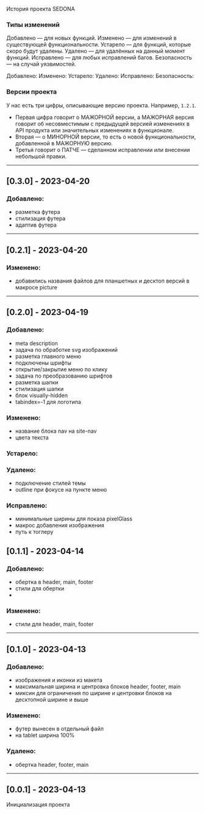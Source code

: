 История проекта SEDONA

### Типы изменений
Добавлено — для новых функций.
Изменено — для изменений в существующей функциональности.
Устарело — для функций, которые скоро будут удалены.
Удалено — для удалённых на данный момент функций.
Исправлено — для любых исправлений багов.
Безопасность — на случай уязвимостей.

Добавлено:
Изменено:
Устарело:
Удалено:
Исправлено:
Безопасность:

### Версии проекта
У нас есть три цифры, описывающие версию проекта. Например, `1.2.1`.
* Первая цифра говорит о МАЖОРНОЙ версии, а МАЖОРНАЯ версия говорит об несовместимым с предыдущей версией изменениях в API продукта или значительных изменениях в функционале.
* Вторая — о МИНОРНОЙ версии, то есть о новой функциональности, добавленной в МАЖОРНУЮ версию.
* Третья говорит о ПАТЧЕ — сделанном исправлении или внесении небольшой правки.
---
## [0.3.0] - 2023-04-20
### Добавлено:
- разметка футера
- стилизация футера
- адаптив футера
---
## [0.2.1] - 2023-04-20
### Изменено:
- добавились названия файлов для планшетных и десктоп версий в макросе picture
---
## [0.2.0] - 2023-04-19
### Добавлено:
- meta description
- задача по обработке svg изображений
- разметка главного меню
- подключены шрифты
- открытие/закрытие меню по клику
- задача по преобразованию шрифтов
- разметка шапки
- стилизация шапки
- блок visually-hidden
- tabindex=-1 для логотипа
### Изменено:
- название блока nav на site-nav
- цвета текста
### Устарело:
### Удалено:
- подключение стилей темы
- outline при фокусе на пункте меню
### Исправлено:
- минимальные ширины для показа pixelGlass
- макрос добавления изображения
- путь к тоглеру
## [0.1.1] - 2023-04-14
### Добавлено:
- обертка в header, main, footer
- стили для обертки
-
### Изменено:
- стили для header, main, footer
---
## [0.1.0] - 2023-04-13
### Добавлено:
- изображения и иконки из макета
- максимальная ширина и центровка блоков header, footer, main
- миксин для ограничения по ширине и центровки блоков на десктопной ширине и выше

### Изменено:
- футер вынесен в отдельный файл
- на tablet ширина 100%

### Удалено:
- обертка header, footer, main
---
## [0.0.1] - 2023-04-13
Инициализация проекта
